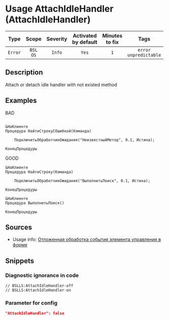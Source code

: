 # Usage AttachIdleHandler (AttachIdleHandler)

| Type | Scope | Severity | Activated<br/>by default | Minutes<br/>to fix | Tags |
| :-: | :-: | :-: | :-: | :-: | :-: |
| `Error` | `BSL`<br/>`OS` | `Info` | `Yes` | `1` | `error`<br/>`unpredictable` |

<!-- Блоки выше заполняются автоматически, не трогать -->
## Description
Attach or detach idle handler with not existed method

## Examples

BAD

```Bsl

&НаКлиенте
Процедура НайтиСтрокуСОшибкой(Команда)

    ПодключитьОбработчикОжидания("НеизвестныйМетод", 0.1, Истина);

КонецПроцедуры

```

GOOD

```Bsl
&НаКлиенте
Процедура НайтиСтроку(Команда)

    ПодключитьОбработчикОжидания("ВыполнитьПоиск", 0.1, Истина);

КонецПроцедуры

&НаКлиенте
Процедура ВыполнитьПоиск()

КонецПроцедуры

```
## Sources

* Usage info: [Отложенная обработка события элемента управления в форме](https://its.1c.ru/db/metod8dev/content/1820/hdoc)

## Snippets

<!-- Блоки ниже заполняются автоматически, не трогать -->
### Diagnostic ignorance in code

```bsl
// BSLLS:AttachIdleHandler-off
// BSLLS:AttachIdleHandler-on
```

### Parameter for config

```json
"AttachIdleHandler": false
```
